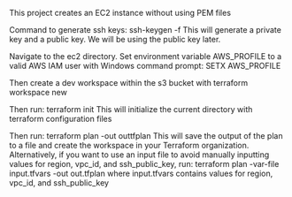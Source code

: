 This project creates an EC2 instance without using PEM files

Command to generate ssh keys:
ssh-keygen -f <path to ssh private key>
This will generate a private key and a public key. We will be using the public key later.

Navigate to the ec2 directory.
Set environment variable AWS_PROFILE to a valid AWS IAM user with
Windows command prompt:
SETX AWS_PROFILE <iam user>

Then create a dev workspace within the s3 bucket with
terraform workspace new <dev environment name>

Then run:
terraform init
This will initialize the current directory with terraform configuration files

Then run: 
terraform plan -out outtfplan
This will save the output of the plan to a file and create the workspace in your Terraform organization.
Alternatively, if you want to use an input file to avoid manually inputting values for region, vpc_id, and ssh_public_key, run:
terraform plan -var-file input.tfvars -out out.tfplan
where input.tfvars contains values for region, vpc_id, and ssh_public_key